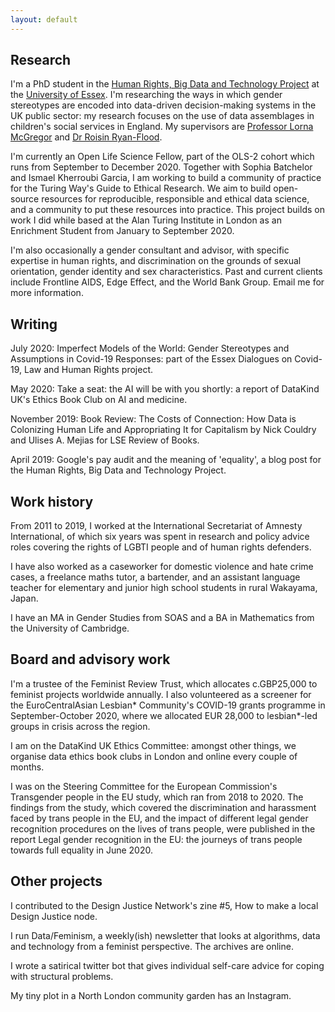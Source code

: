```yaml
---
layout: default
---
```


## Research

I'm a PhD student in the [Human Rights, Big Data and Technology Project](https://hrbdt.ac.uk/) at the [University of Essex](https://www.essex.ac.uk/). 
I'm researching the ways in which gender stereotypes are encoded into data-driven decision-making systems in the UK public sector: 
my research focuses on the use of data assemblages in children's social services in England. 
My supervisors are [Professor Lorna McGregor](https://www.essex.ac.uk/people/mcgre64903/lorna-mcgregor) and [Dr Roisin Ryan-Flood](https://www.essex.ac.uk/people/ryanf84501/roisin-ryan-flood).

I'm currently an Open Life Science Fellow, part of the OLS-2 cohort which runs from September to December 2020. 
Together with Sophia Batchelor and Ismael Kherroubi Garcia, I am working to build a community of practice for the Turing Way's Guide to Ethical Research. 
We aim to build open-source resources for reproducible, responsible and ethical data science, and a community to put these resources into practice. 
This project builds on work I did while based at the Alan Turing Institute in London as an Enrichment Student from January to September 2020.

I'm also occasionally a gender consultant and advisor, with specific expertise in human rights, and discrimination on the grounds of sexual orientation, gender identity and sex characteristics. 
Past and current clients include Frontline AIDS, Edge Effect, and the World Bank Group. 
Email me for more information.

## Writing

July 2020: Imperfect Models of the World: Gender Stereotypes and Assumptions in Covid-19 Responses: part of the Essex Dialogues on Covid-19, Law and Human Rights project.

May 2020: Take a seat: the AI will be with you shortly: a report of DataKind UK's Ethics Book Club on AI and medicine.

November 2019: Book Review: The Costs of Connection: How Data is Colonizing Human Life and Appropriating It for Capitalism by Nick Couldry and Ulises A. Mejias for LSE Review of Books.

April 2019: Google's pay audit and the meaning of 'equality', a blog post for the Human Rights, Big Data and Technology Project.

## Work history

From 2011 to 2019, I worked at the International Secretariat of Amnesty International, of which six years was spent in research and policy advice roles covering the rights of LGBTI people and of human rights defenders.

I have also worked as a caseworker for domestic violence and hate crime cases, a freelance maths tutor, a bartender, and an assistant language teacher for elementary and junior high school students in rural Wakayama, Japan.

I have an MA in Gender Studies from SOAS and a BA in Mathematics from the University of Cambridge.

## Board and advisory work

I'm a trustee of the Feminist Review Trust, which allocates c.GBP25,000 to feminist projects worldwide annually. 
I also volunteered as a screener for the EuroCentralAsian Lesbian* Community's COVID-19 grants programme in September-October 2020, where we allocated EUR 28,000 to lesbian*-led groups in crisis across the region.

I am on the DataKind UK Ethics Committee: amongst other things, we organise data ethics book clubs in London and online every couple of months.

I was on the Steering Committee for the European Commission's Transgender people in the EU study, which ran from 2018 to 2020.
The findings from the study, which covered the discrimination and harassment faced by trans people in the EU, and the impact of different legal gender recognition procedures on the lives of trans people, were published in the report Legal gender recognition in the EU: the journeys of trans people towards full equality in June 2020.

## Other projects

I contributed to the Design Justice Network's zine #5, How to make a local Design Justice node.

I run Data/Feminism, a weekly(ish) newsletter that looks at algorithms, data and technology from a feminist perspective. The archives are online.

I wrote a satirical twitter bot that gives individual self-care advice for coping with structural problems.

My tiny plot in a North London community garden has an Instagram.
